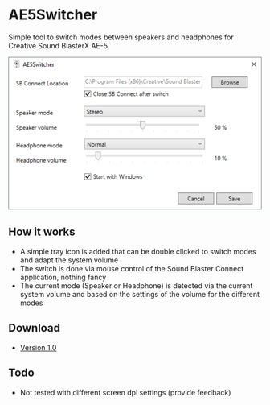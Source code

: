 # AE5Switcher
Simple tool to switch modes between speakers and headphones for Creative Sound BlasterX AE-5.

![Settings](./Docs/Settings.png?raw=true)

## How it works
- A simple tray icon is added that can be double clicked to switch modes and adapt the system volume
- The switch is done via mouse control of the Sound Blaster Connect application, nothing fancy
- The current mode (Speaker or Headphone) is detected via the current system volume and based on the settings of the volume for the different modes

## Download

* [Version 1.0](https://github.com/dainesch/AE5Switcher/releases/download/v1.0/AE5Setup.msi)

## Todo
- Not tested with different screen dpi settings (provide feedback)

